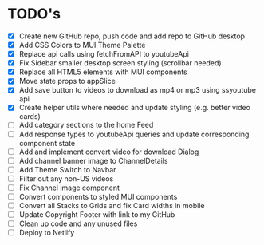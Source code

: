 # TODO's
- [x] Create new GitHub repo, push code and add repo to GitHub desktop
- [x] Add CSS Colors to MUI Theme Palette
- [x] Replace api calls using fetchFromAPI to youtubeApi
- [x] Fix Sidebar smaller desktop screen styling (scrollbar needed)
- [x] Replace all HTML5 elements with MUI components
- [x] Move state props to appSlice
- [x] Add save button to videos to download as mp4 or mp3 using ssyoutube api
- [x] Create helper utils where needed and update styling (e.g. better video cards)
- [ ] Add category sections to the home Feed
- [ ] Add response types to youtubeApi queries and update corresponding component state
- [ ] Add and implement convert video for download Dialog
- [ ] Add channel banner image to ChannelDetails
- [ ] Add Theme Switch to Navbar
- [ ] Filter out any non-US videos
- [ ] Fix Channel image component
- [ ] Convert components to styled MUI components
- [ ] Convert all Stacks to Grids and fix Card widths in mobile
- [ ] Update Copyright Footer with link to my GitHub
- [ ] Clean up code and any unused files
- [ ] Deploy to Netlify
